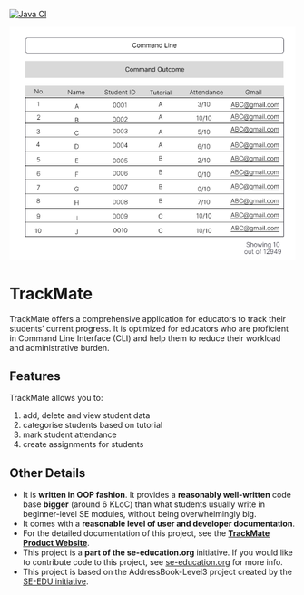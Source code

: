 [![Java CI](https://github.com/AY2425S1-CS2103T-W08-1/tp/actions/workflows/gradle.yml/badge.svg)](https://github.com/AY2425S1-CS2103T-W08-1/tp/actions/workflows/gradle.yml)

![Ui](docs/images/Ui.png)

# TrackMate
TrackMate offers a comprehensive application for educators to track their students’ current progress. It is optimized for educators who are proficient in Command Line Interface (CLI) and help them to reduce their workload and administrative burden.

## Features
TrackMate allows you to:
  1. add, delete and view student data
  2. categorise students based on tutorial
  3. mark student attendance
  4. create assignments for students

## Other Details
* It is **written in OOP fashion**. It provides a **reasonably well-written** code base **bigger** (around 6 KLoC) than what students usually write in beginner-level SE modules, without being overwhelmingly big.
* It comes with a **reasonable level of user and developer documentation**.
* For the detailed documentation of this project, see the **[TrackMate Product Website](https://ay2425s1-cs2103t-w08-1.github.io/tp/)**.
* This project is a **part of the se-education.org** initiative. If you would like to contribute code to this project, see [se-education.org](https://se-education.org/#contributing-to-se-edu) for more info.
* This project is based on the AddressBook-Level3 project created by the [SE-EDU initiative](https://se-education.org).
